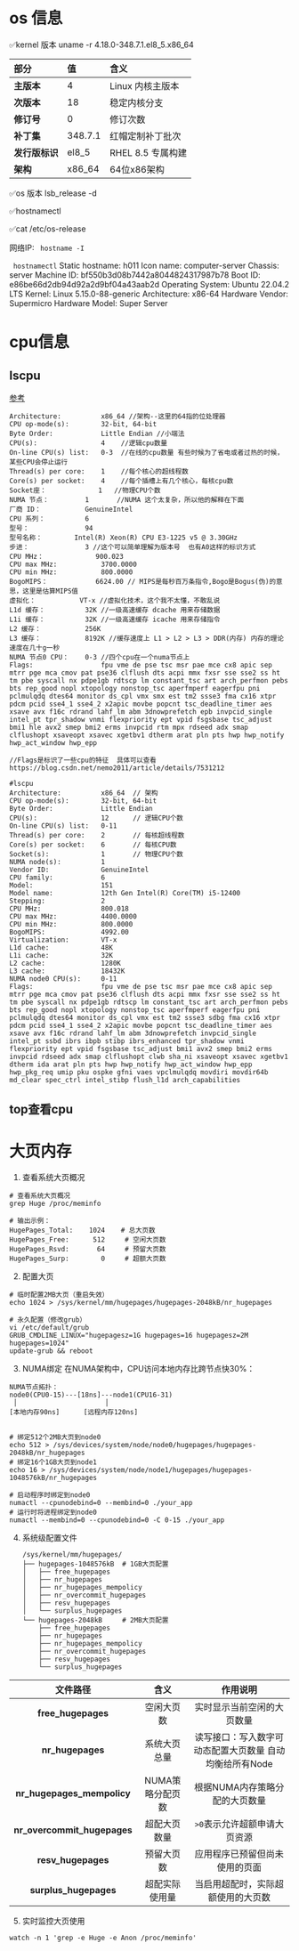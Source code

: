 # os 信息

✅kernel 版本  uname -r
   4.18.0-348.7.1.el8_5.x86_64

| **部分**       | **值**  | **含义**          |
| :------------- | :------ | :---------------- |
| **主版本**     | 4       | Linux 内核主版本  |
| **次版本**     | 18      | 稳定内核分支      |
| **修订号**     | 0       | 修订次数          |
| **补丁集**     | 348.7.1 | 红帽定制补丁批次  |
| **发行版标识** | el8_5   | RHEL 8.5 专属构建 |
| **架构**       | x86_64  | 64位x86架构       |

✅os 版本   lsb_release -d

✅hostnamectl

✅cat /etc/os-release

网络IP: ` hostname -I`







` hostnamectl`
 Static hostname: h011
       Icon name: computer-server
         Chassis: server
      Machine ID: bf550b3d08b7442a8044824317987b78
         Boot ID: e86be66d2db94d92a2d9bf04a43aab2d
Operating System: Ubuntu 22.04.2 LTS
          Kernel: Linux 5.15.0-88-generic
    Architecture: x86-64
 Hardware Vendor: Supermicro
  Hardware Model: Super Server



# cpu信息

## lscpu

[参考](https://cloud.tencent.com/developer/article/1581191)

```shell
Architecture:          x86_64 //架构--这里的64指的位处理器
CPU op-mode(s):        32-bit, 64-bit
Byte Order:            Little Endian //小端法
CPU(s):                4    //逻辑cpu数量
On-line CPU(s) list:   0-3  //在线的cpu数量 有些时候为了省电或者过热的时候，某些CPU会停止运行
Thread(s) per core:    1    //每个核心的超线程数
Core(s) per socket:    4    //每个插槽上有几个核心，每核cpu数
Socket座：             1   //物理CPU个数
NUMA 节点：         1       //NUMA 这个太复杂，所以他的解释在下面
厂商 ID：           GenuineIntel
CPU 系列：          6
型号：              94
型号名称：        Intel(R) Xeon(R) CPU E3-1225 v5 @ 3.30GHz
步进：              3 //这个可以简单理解为版本号  也有A0这样的标识方式
CPU MHz：             900.023
CPU max MHz:           3700.0000
CPU min MHz:           800.0000
BogoMIPS：            6624.00 // MIPS是每秒百万条指令,Bogo是Bogus(伪)的意思，这里是估算MIPS值
虚拟化：           VT-x //虚拟化技术，这个我不太懂，不敢乱说
L1d 缓存：          32K //一级高速缓存 dcache 用来存储数据
L1i 缓存：          32K //一级高速缓存 icache 用来存储指令  
L2 缓存：           256K
L3 缓存：           8192K //缓存速度上 L1 > L2 > L3 > DDR(内存) 内存的理论速度在几十g一秒
NUMA 节点0 CPU：    0-3 //四个cpu在一个numa节点上
Flags:                 fpu vme de pse tsc msr pae mce cx8 apic sep mtrr pge mca cmov pat pse36 clflush dts acpi mmx fxsr sse sse2 ss ht tm pbe syscall nx pdpe1gb rdtscp lm constant_tsc art arch_perfmon pebs bts rep_good nopl xtopology nonstop_tsc aperfmperf eagerfpu pni pclmulqdq dtes64 monitor ds_cpl vmx smx est tm2 ssse3 fma cx16 xtpr pdcm pcid sse4_1 sse4_2 x2apic movbe popcnt tsc_deadline_timer aes xsave avx f16c rdrand lahf_lm abm 3dnowprefetch epb invpcid_single intel_pt tpr_shadow vnmi flexpriority ept vpid fsgsbase tsc_adjust bmi1 hle avx2 smep bmi2 erms invpcid rtm mpx rdseed adx smap clflushopt xsaveopt xsavec xgetbv1 dtherm arat pln pts hwp hwp_notify hwp_act_window hwp_epp

//Flags是标识了一些cpu的特征  具体可以查看https://blog.csdn.net/nemo2011/article/details/7531212
```



```shell
#lscpu
Architecture:          x86_64  // 架构
CPU op-mode(s):        32-bit, 64-bit
Byte Order:            Little Endian
CPU(s):                12      // 逻辑CPU个数
On-line CPU(s) list:   0-11
Thread(s) per core:    2       // 每核超线程数
Core(s) per socket:    6       // 每核CPU数
Socket(s):             1       // 物理CPU个数
NUMA node(s):          1
Vendor ID:             GenuineIntel
CPU family:            6
Model:                 151
Model name:            12th Gen Intel(R) Core(TM) i5-12400
Stepping:              2
CPU MHz:               800.018
CPU max MHz:           4400.0000
CPU min MHz:           800.0000
BogoMIPS:              4992.00
Virtualization:        VT-x
L1d cache:             48K
L1i cache:             32K
L2 cache:              1280K
L3 cache:              18432K
NUMA node0 CPU(s):     0-11
Flags:                 fpu vme de pse tsc msr pae mce cx8 apic sep mtrr pge mca cmov pat pse36 clflush dts acpi mmx fxsr sse sse2 ss ht tm pbe syscall nx pdpe1gb rdtscp lm constant_tsc art arch_perfmon pebs bts rep_good nopl xtopology nonstop_tsc aperfmperf eagerfpu pni pclmulqdq dtes64 monitor ds_cpl vmx est tm2 ssse3 sdbg fma cx16 xtpr pdcm pcid sse4_1 sse4_2 x2apic movbe popcnt tsc_deadline_timer aes xsave avx f16c rdrand lahf_lm abm 3dnowprefetch invpcid_single intel_pt ssbd ibrs ibpb stibp ibrs_enhanced tpr_shadow vnmi flexpriority ept vpid fsgsbase tsc_adjust bmi1 avx2 smep bmi2 erms invpcid rdseed adx smap clflushopt clwb sha_ni xsaveopt xsavec xgetbv1 dtherm ida arat pln pts hwp hwp_notify hwp_act_window hwp_epp hwp_pkg_req umip pku ospke gfni vaes vpclmulqdq movdiri movdir64b md_clear spec_ctrl intel_stibp flush_l1d arch_capabilities
```

## top查看cpu





# 大页内存

1. 查看系统大页概况

```shell
# 查看系统大页概况
grep Huge /proc/meminfo

# 输出示例：
HugePages_Total:    1024    # 总大页数
HugePages_Free:      512     # 空闲大页数
HugePages_Rsvd:       64     # 预留大页数
HugePages_Surp:        0     # 超额大页数
```

2. 配置大页

```shell
# 临时配置2MB大页（重启失效）
echo 1024 > /sys/kernel/mm/hugepages/hugepages-2048kB/nr_hugepages

# 永久配置（修改grub）
vi /etc/default/grub
GRUB_CMDLINE_LINUX="hugepagesz=1G hugepages=16 hugepagesz=2M hugepages=1024"
update-grub && reboot
```

3. NUMA绑定
   在NUMA架构中，CPU访问本地内存比跨节点快30%：

```shell
NUMA节点拓扑：
node0(CPU0-15)---[18ns]---node1(CPU16-31)
 │                      │
[本地内存90ns]      [远程内存120ns]


# 绑定512个2MB大页到node0
echo 512 > /sys/devices/system/node/node0/hugepages/hugepages-2048kB/nr_hugepages
# 绑定16个1GB大页到node1
echo 16 > /sys/devices/system/node/node1/hugepages/hugepages-1048576kB/nr_hugepages

# 启动程序时绑定到node0
numactl --cpunodebind=0 --membind=0 ./your_app
# 运行时将进程绑定到node0
numactl --membind=0 --cpunodebind=0 -C 0-15 ./your_app
```

4. 系统级配置文件
   ```shell
   /sys/kernel/mm/hugepages/
   ├── hugepages-1048576kB  # 1GB大页配置
   │   ├── free_hugepages
   │   ├── nr_hugepages
   │   ├── nr_hugepages_mempolicy
   │   ├── nr_overcommit_hugepages
   │   ├── resv_hugepages
   │   └── surplus_hugepages
   └── hugepages-2048kB     # 2MB大页配置
       ├── free_hugepages
       ├── nr_hugepages
       ├── nr_hugepages_mempolicy
       ├── nr_overcommit_hugepages
       ├── resv_hugepages
       └── surplus_hugepages
   ```

   

|          文件路径           |       含义       |                         作用说明                         |
| :-------------------------: | :--------------: | :------------------------------------------------------: |
|     **free_hugepages**      |    空闲大页数    |                实时显示当前空闲的大页数量                |
|      **nr_hugepages**       |   系统大页总量   | 读写接口：写入数字可动态配置大页数量  自动均衡给所有Node |
| **nr_hugepages_mempolicy**  | NUMA策略分配页数 |              根据NUMA内存策略分配的大页数量              |
| **nr_overcommit_hugepages** |   超配大页数量   |               `>0`表示允许超额申请大页资源               |
|     **resv_hugepages**      |    预留大页数    |              应用程序已预留但尚未使用的页面              |
|    **surplus_hugepages**    |  超配实际使用量  |            当启用超配时，实际超额使用的大页数            |

5. 实时监控大页使用

```shell
watch -n 1 'grep -e Huge -e Anon /proc/meminfo'
```

